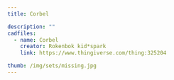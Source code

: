 ```yaml
---
title: Corbel

description: ""
cadfiles:
  - name: Corbel
    creator: Rokenbok kid*spark
    link: https://www.thingiverse.com/thing:325204

thumb: /img/sets/missing.jpg
---
```

